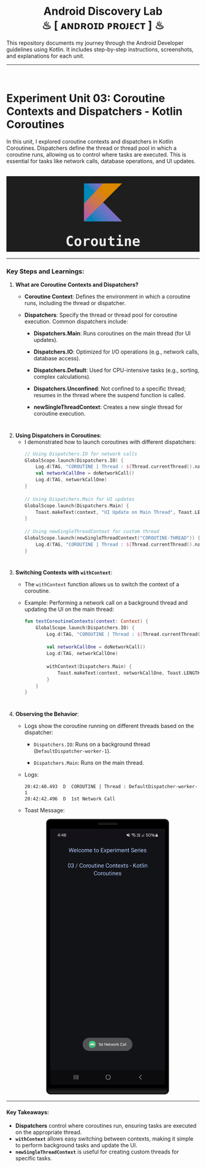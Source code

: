 <h1 align="center" >  Android Discovery Lab  <br> ♨ [ ᴀɴᴅʀᴏɪᴅ  ᴘʀᴏᴊᴇᴄᴛ ] ♨</h1>

This repository documents my journey through the Android Developer guidelines using Kotlin. It includes step-by-step instructions, screenshots, and explanations for each unit.

---

<br/>

# Experiment Unit 03: Coroutine Contexts and Dispatchers - Kotlin Coroutines

In this unit, I explored coroutine contexts and dispatchers in Kotlin Coroutines. Dispatchers define the thread or thread pool in which a coroutine runs, allowing us to control where tasks are executed. This is essential for tasks like network calls, database operations, and UI updates.

<br/>

<div align="center">
<img src="./_archive/kotlin-coroutine.png" />
</div>

---

### Key Steps and Learnings:

1. **What are Coroutine Contexts and Dispatchers?**
    - **Coroutine Context**: Defines the environment in which a coroutine runs, including the thread or dispatcher.
   
    - **Dispatchers**: Specify the thread or thread pool for coroutine execution. Common dispatchers include:
   
        - **Dispatchers.Main**: Runs coroutines on the main thread (for UI updates).
      
        - **Dispatchers.IO**: Optimized for I/O operations (e.g., network calls, database access).
      
        - **Dispatchers.Default**: Used for CPU-intensive tasks (e.g., sorting, complex calculations).
      
        - **Dispatchers.Unconfined**: Not confined to a specific thread; resumes in the thread where the suspend function is called.
      
        - **newSingleThreadContext**: Creates a new single thread for coroutine execution.

#

2. **Using Dispatchers in Coroutines**:
    - I demonstrated how to launch coroutines with different dispatchers:
      ```kotlin
      // Using Dispatchers.IO for network calls
      GlobalScope.launch(Dispatchers.IO) {
          Log.d(TAG, "COROUTINE | Thread : ${Thread.currentThread().name}")
          val networkCallOne = doNetworkCall()
          Log.d(TAG, networkCallOne)
      }
 
      // Using Dispatchers.Main for UI updates
      GlobalScope.launch(Dispatchers.Main) {
          Toast.makeText(context, "UI Update on Main Thread", Toast.LENGTH_LONG).show()
      }
 
      // Using newSingleThreadContext for custom thread
      GlobalScope.launch(newSingleThreadContext("COROUTINE-THREAD")) {
          Log.d(TAG, "COROUTINE | Thread : ${Thread.currentThread().name}")
      }
      ```  
#

3. **Switching Contexts with `withContext`**:
    - The `withContext` function allows us to switch the context of a coroutine.
   
    - Example: Performing a network call on a background thread and updating the UI on the main thread:
   
      ```kotlin
      fun testCoroutineContexts(context: Context) {
          GlobalScope.launch(Dispatchers.IO) {
              Log.d(TAG, "COROUTINE | Thread : ${Thread.currentThread().name}")
 
              val networkCallOne = doNetworkCall()
              Log.d(TAG, networkCallOne)
 
              withContext(Dispatchers.Main) {
                  Toast.makeText(context, networkCallOne, Toast.LENGTH_LONG).show()
              }
          }
      }
      ```  

#

4. **Observing the Behavior**:
    - Logs show the coroutine running on different threads based on the dispatcher:
        - `Dispatchers.IO`: Runs on a background thread (`DefaultDispatcher-worker-1`).
      
        - `Dispatchers.Main`: Runs on the main thread.
      
    - Logs:
      ```
      20:42:40.493  D  COROUTINE | Thread : DefaultDispatcher-worker-1
      20:42:42.496  D  1st Network Call
      ```  
      
    - Toast Message:
   
    <div align="center">
    <img src="./_archive/screenshots/screen-02.png" width="320" />
    </div>

---

#### Key Takeaways:
- **Dispatchers** control where coroutines run, ensuring tasks are executed on the appropriate thread.
- **`withContext`** allows easy switching between contexts, making it simple to perform background tasks and update the UI.
- **`newSingleThreadContext`** is useful for creating custom threads for specific tasks.


